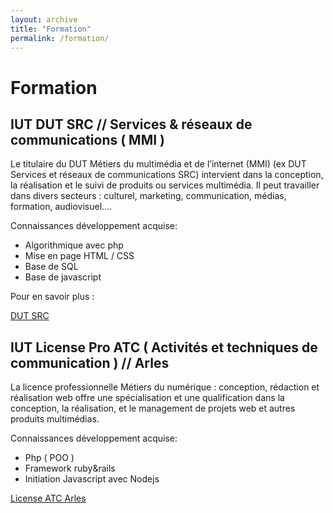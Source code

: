 ```yaml
---
layout: archive
title: "Formation"
permalink: /formation/
---
```


# Formation

## IUT DUT SRC // Services & réseaux de communications ( MMI )

Le titulaire du DUT Métiers du multimédia et de l’internet (MMI) (ex DUT Services et réseaux de communications SRC) intervient dans la conception, la réalisation et le suivi de produits ou services multimédia. Il peut travailler dans divers secteurs : culturel, marketing, communication, médias, formation, audiovisuel…. 

Connaissances développement acquise: 
* Algorithmique avec php
* Mise en page HTML / CSS
* Base de SQL
* Base de javascript

Pour en savoir plus : 

[DUT SRC](http://www.studyrama.com/formations/diplomes/dut/dut-metiers-du-multimedia-et-de-l-internet-mmi-13585)

## IUT License Pro ATC ( Activités et techniques de communication ) // Arles

La licence professionnelle Métiers du numérique : conception, rédaction et réalisation web offre une spécialisation et une qualification dans la conception,  la réalisation, et le management de projets web et autres produits multimédias.

Connaissances développement acquise: 
* Php ( POO )
* Framework ruby&rails
* Initiation Javascript avec Nodejs

[License ATC Arles](http://iut.univ-amu.fr/diplomes/licence-professionnelle-activites-techniques-communication-specialite-creation-web-lp-atc)